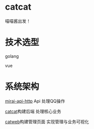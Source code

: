 # catcat
喵喵酱出发！
# 技术选型
golang

vue

# 系统架构
[mirai-api-http](https://github.com/project-mirai/mirai-api-http) Api 处理QQ操作

[catcat](https://github.com/kokolokksk/catcat)构建后端 处理核心业务

[catweb](https://github.com/kokolokksk/catweb)构建管理页面 实现管理与业务可视化
